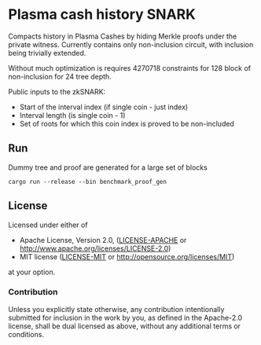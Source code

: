 # Plasma cash history SNARK

Compacts history in Plasma Cashes by hiding Merkle proofs under the private witness. Currently contains only non-inclusion circuit, with inclusion being trivially extended.

Without much optimization is requires 4270718 constraints for 128 block of non-inclusion for 24 tree depth.

Public inputs to the zkSNARK:

- Start of the interval index (if single coin - just index)
- Interval length (is single coin - 1)
- Set of roots for which this coin index is proved to be non-included

## Run

Dummy tree and proof are generated for a large set of blocks
```
cargo run --release --bin benchmark_proof_gen
```

## License

Licensed under either of

 * Apache License, Version 2.0, ([LICENSE-APACHE](LICENSE-APACHE) or http://www.apache.org/licenses/LICENSE-2.0)
 * MIT license ([LICENSE-MIT](LICENSE-MIT) or http://opensource.org/licenses/MIT)

at your option.

### Contribution

Unless you explicitly state otherwise, any contribution intentionally
submitted for inclusion in the work by you, as defined in the Apache-2.0
license, shall be dual licensed as above, without any additional terms or
conditions.

